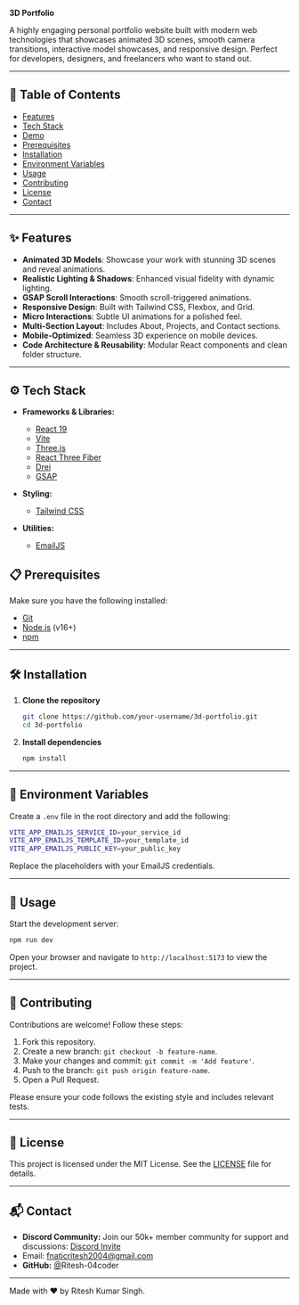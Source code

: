 **3D Portfolio**

A highly engaging personal portfolio website built with modern web technologies that showcases animated 3D scenes, smooth camera transitions, interactive model showcases, and responsive design. Perfect for developers, designers, and freelancers who want to stand out.

---

## 🚀 Table of Contents

* [Features](#-features)
* [Tech Stack](#%EF%B8%8F-tech-stack)
* [Demo](#-demo)
* [Prerequisites](#-prerequisites)
* [Installation](#-installation)
* [Environment Variables](#-environment-variables)
* [Usage](#-usage)
* [Contributing](#-contributing)
* [License](#-license)
* [Contact](#-contact)

---

## ✨ Features

* **Animated 3D Models**: Showcase your work with stunning 3D scenes and reveal animations.
* **Realistic Lighting & Shadows**: Enhanced visual fidelity with dynamic lighting.
* **GSAP Scroll Interactions**: Smooth scroll-triggered animations.
* **Responsive Design**: Built with Tailwind CSS, Flexbox, and Grid.
* **Micro Interactions**: Subtle UI animations for a polished feel.
* **Multi-Section Layout**: Includes About, Projects, and Contact sections.
* **Mobile-Optimized**: Seamless 3D experience on mobile devices.
* **Code Architecture & Reusability**: Modular React components and clean folder structure.

---

## ⚙️ Tech Stack

* **Frameworks & Libraries:**

  * [React 19](https://reactjs.org/)
  * [Vite](https://vitejs.dev/)
  * [Three.js](https://threejs.org/)
  * [React Three Fiber](https://docs.pmnd.rs/react-three-fiber/)
  * [Drei](https://github.com/pmndrs/drei)
  * [GSAP](https://greensock.com/gsap/)
* **Styling:**

  * [Tailwind CSS](https://tailwindcss.com/)
* **Utilities:**

  * [EmailJS](https://www.emailjs.com/)

## 📋 Prerequisites

Make sure you have the following installed:

* [Git](https://git-scm.com/)
* [Node.js](https://nodejs.org/) (v16+)
* [npm](https://www.npmjs.com/)

---

## 🛠️ Installation

1. **Clone the repository**

   ```bash
   git clone https://github.com/your-username/3d-portfolio.git
   cd 3d-portfolio
   ```

2. **Install dependencies**

   ```bash
   npm install
   ```

---

## 🔑 Environment Variables

Create a `.env` file in the root directory and add the following:

```bash
VITE_APP_EMAILJS_SERVICE_ID=your_service_id
VITE_APP_EMAILJS_TEMPLATE_ID=your_template_id
VITE_APP_EMAILJS_PUBLIC_KEY=your_public_key
```

Replace the placeholders with your EmailJS credentials.

---

## 🚩 Usage

Start the development server:

```bash
npm run dev
```

Open your browser and navigate to `http://localhost:5173` to view the project.

---

## 🤝 Contributing

Contributions are welcome! Follow these steps:

1. Fork this repository.
2. Create a new branch: `git checkout -b feature-name`.
3. Make your changes and commit: `git commit -m 'Add feature'`.
4. Push to the branch: `git push origin feature-name`.
5. Open a Pull Request.

Please ensure your code follows the existing style and includes relevant tests.

---

## 📄 License

This project is licensed under the MIT License. See the [LICENSE](./LICENSE) file for details.

---

## 📬 Contact

* **Discord Community:** Join our 50k+ member community for support and discussions: [Discord Invite](https://discord.gg/your-invite)
* Email: [fnaticritesh2004@gmail.com](mailto:fnaticritesh2004@gmail.com)
* **GitHub:** [@](https://github.com/your-username)Ritesh-04coder

---

Made with ❤️ by Ritesh Kumar Singh.

